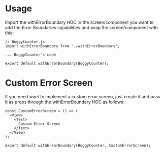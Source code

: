 # Usage

Import the withErrorBoundary HOC in the screen/component you want to add the
Error Boundaries capabilities and wrap the screen/component with this:

    // BuggyCounter.js
    import withErrorBoundary from './withErrorBoundary';

    ... BuggyCounter's code

    export default withErrorBoundary(BuggyCounter);

# Custom Error Screen

If you need want to implement a custom error screen, just create it 
and pass it as props through the withErrorBoundary HOC as follows:

    const CustomErrorScreen = () => (
      <View>
        <Text>
          Custom Error Screen
        </Text>
      </View>
    );

    export default withErrorBoundary(BuggyCounter, CustomErrorScreen);